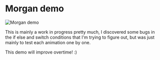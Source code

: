 # Morgan demo

![Morgan demo](https://github.com/RamonGilabert/Morgan/blob/master/Resources/demo.gif)

This is mainly a work in progress pretty much, I discovered some bugs in the if else and switch conditions that I'm trying to figure out, but was just mainly to test each animation one by one.

This demo will improve overtime! :)
